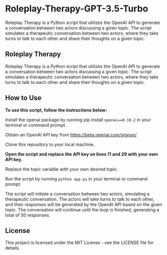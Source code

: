 # Roleplay-Therapy-GPT-3.5-Turbo
Roleplay Therapy is a Python script that utilizes the OpenAI API to generate a conversation between two actors discussing a given topic. The script simulates a therapeutic conversation between two actors, where they take turns to talk to each other and share their thoughts on a given topic.

## Roleplay Therapy

Roleplay Therapy is a Python script that utilizes the OpenAI API to generate a conversation between two actors discussing a given topic. The script simulates a therapeutic conversation between two actors, where they take turns to talk to each other and share their thoughts on a given topic.

## How to Use

**To use this script, follow the instructions below:**

Install the openai package by running pip install ```openai==0.10.2``` in your terminal or command prompt.

Obtain an OpenAI API key from https://beta.openai.com/signup/

Clone this repository to your local machine.

**Open the script and replace the API key on lines 11 and 29 with your own API key.**

Replace the topic variable with your own desired topic.

Run the script by running ```python app.py``` in your terminal or command prompt.

The script will initiate a conversation between two actors, simulating a therapeutic conversation. The actors will take turns to talk to each other, and their responses will be generated by the OpenAI API based on the given topic. The conversation will continue until the loop is finished, generating a total of 50 responses.

## License

This project is licensed under the MIT License - see the LICENSE file for details.
